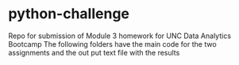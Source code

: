 # python-challenge
Repo for submission of Module 3 homework for UNC Data Analytics Bootcamp
The following folders have the main code for the two assignments and the out put text file with the results

